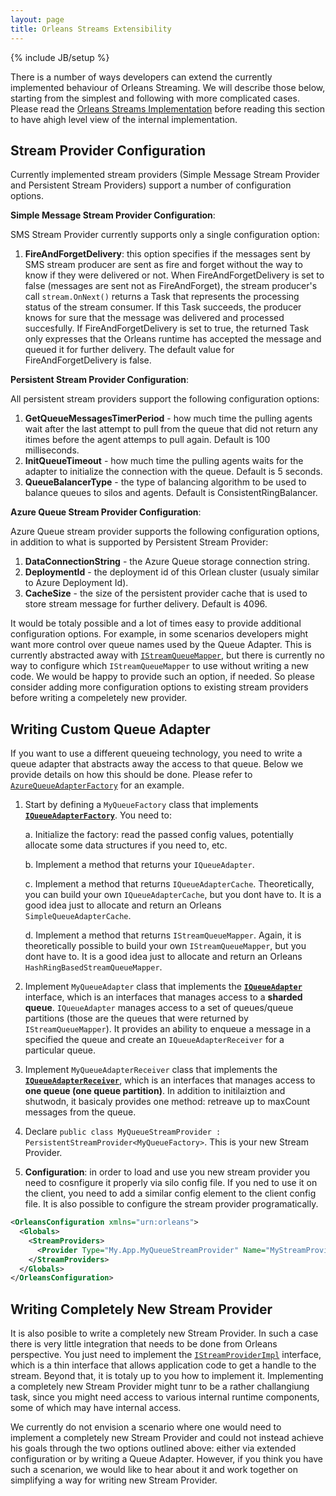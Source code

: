 ```yaml
---
layout: page
title: Orleans Streams Extensibility
---
```

{% include JB/setup %}

There is a number of ways developers can extend the currently implemented behaviour of Orleans Streaming. We will describe those below, starting from the simplest and following with more complicated cases. Please read the [Orleans Streams Implementation](Streams-Implementation) before reading this section to have ahigh level view of the internal implementation.

## Stream Provider Configuration

Currently implemented stream providers (Simple Message Stream Provider and Persistent Stream Providers) support a number of configuration options.

**Simple Message Stream Provider Configuration**:

SMS Stream Provider currently supports only a single configuration option:

1. **FireAndForgetDelivery**: this option specifies if the messages sent by SMS stream producer are sent as fire and forget without the way to know if they were delivered or not. When FireAndForgetDelivery is set to false (messages are sent not as FireAndForget), the stream producer's call `stream.OnNext()` returns a Task that represents the processing status of the stream consumer. If this Task succeeds, the producer knows for sure that the message was delivered and processed succesfully. If FireAndForgetDelivery is set to true, the returned Task only expresses that the Orleans runtime has accepted the message and queued it for further delivery. The default value for FireAndForgetDelivery is false. 

**Persistent Stream Provider Configuration**:

All persistent stream providers support the following configuration options:

1. **GetQueueMessagesTimerPeriod** - how much time the pulling agents wait after the last attempt to pull from the queue that did not return any itimes before the agent attemps to pull again. Default is 100 milliseconds.
2. **InitQueueTimeout** - how much time the pulling agents waits for the adapter to initialize the connection with the queue. Default is 5 seconds.
3. **QueueBalancerType** - the type of balancing algorithm to be used to balance queues to silos and agents. Default is ConsistentRingBalancer.

**Azure Queue Stream Provider Configuration**:

Azure Queue stream provider supports the following configuration options, in addition to what is supported by Persistent Stream Provider:

1. **DataConnectionString** - the Azure Queue storage connection string.
2. **DeploymentId** - the deployment id of this Orlean cluster (usualy similar to Azure Deployment Id).
3. **CacheSize** - the size of the persistent provider cache that is used to store stream message for further delivery. Default is 4096.

It would be totaly possible and a lot of times easy to provide additional configuration options. For example, in some scenarios developers might want more control over  queue names used by the Queue Adapter. This is currently abstracted away with [`IStreamQueueMapper`](https://github.com/dotnet/orleans/blob/master/src/Orleans/Streams/QueueAdapters/IStreamQueueMapper.cs), but there is currently no way to configure which `IStreamQueueMapper` to use without writing a new code. We would be happy to provide such an option, if needed. So please consider adding more configuration options to existing stream providers before writing a compeletely new  provider.


## Writing Custom Queue Adapter

If you want to use a different queueing technology, you need to write a queue adapter that abstracts away the access to that queue. Below we provide details on how this should be done. Please refer to [`AzureQueueAdapterFactory`](https://github.com/dotnet/orleans/blob/master/src/OrleansProviders/Streams/AzureQueue/AzureQueueAdapterFactory.cs) for an example.

1. Start by defining a `MyQueueFactory` class that implements [**`IQueueAdapterFactory`**](https://github.com/dotnet/orleans/blob/master/src/Orleans/Streams/QueueAdapters/IQueueAdapterFactory.cs). You need to:

     a. Initialize the factory: read the passed config values, potentially allocate some data structures if you need to, etc.
     
     b. Implement a method that returns your `IQueueAdapter`.
     
     c. Implement a method that returns `IQueueAdapterCache`. Theoretically, you can build your own `IQueueAdapterCache`, but you dont have to. It is a good idea just to allocate and return an Orleans `SimpleQueueAdapterCache`.
     
     d. Implement a method that returns `IStreamQueueMapper`. Again, it is theoretically possible to build your own `IStreamQueueMapper`, but you dont have to. It is a good idea just to allocate and return an Orleans `HashRingBasedStreamQueueMapper`. 

2. Implement `MyQueueAdapter` class that implements the [**`IQueueAdapter`**](https://github.com/dotnet/orleans/blob/master/src/Orleans/Streams/QueueAdapters/IQueueAdapter.cs) interface, which is an interfaces that manages access to a **sharded queue**. `IQueueAdapter` manages access to a set of queues/queue partitions (those are the queues that were returned by `IStreamQueueMapper`). It provides an ability to enqueue a message in a specified the queue and create an `IQueueAdapterReceiver` for a particular queue.

3. Implement `MyQueueAdapterReceiver` class that implements the [**`IQueueAdapterReceiver`**](https://github.com/dotnet/orleans/blob/master/src/Orleans/Streams/QueueAdapters/IQueueAdapterReceiver.cs), which is an interfaces that manages access to **one queue (one queue partition)**. In addition to initilaiztion and shutwodn, it basicaly provides one method: retreave up to maxCount messages from the queue.

4. Declare `public class MyQueueStreamProvider : PersistentStreamProvider<MyQueueFactory>`. This is your new Stream Provider.
5. **Configuration**: in order to load and use you new stream provider you need to cosnfigure it properly via silo config file. If you ned to use it on the client, you need to add a similar config element to the client config file. It is also possible to configure the stream provider programatically.

``` xml
<OrleansConfiguration xmlns="urn:orleans">
  <Globals>
    <StreamProviders>
      <Provider Type="My.App.MyQueueStreamProvider" Name="MyStreamProvider" GetQueueMessagesTimerPeriod="100ms" AdditionalProperty="MyProperty"/>
    </StreamProviders>
  </Globals>
</OrleansConfiguration>
```

## Writing Completely New Stream Provider

It is also posible to write a completely new Stream Provider. In such a case there is very little integration that needs to be done from Orleans perspective. You just need to implement the [`IStreamProviderImpl`](https://github.com/dotnet/orleans/blob/master/src/Orleans/Streams/Providers/IStreamProviderImpl.cs) interface, which is a thin interface that allows application code to get a handle to the stream. Beyond that, it is totaly up to you how to implement it. Implementing a completely new Stream Provider might tunr to be a rather challangiung task, since you might need access to various internal runtime components, some of which may have internal access.

We currently do not envision a scenario where one would need to implement a completely new Stream Provider and could not instead achieve his goals through the two options outlined above: either via extended configuration or by writing a Queue Adapter. However, if you think you have such a scenarion, we would like to hear about it and work together on simplifying a way for writing new Stream Provider.

